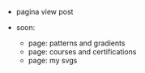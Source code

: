 ---
---

- pagina view post

- soon:
    - page: patterns and gradients
    - page: courses and certifications
    - page: my svgs